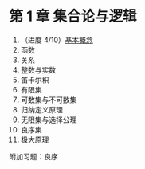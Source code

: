 # 第 1 章 集合论与逻辑

1. （进度 4/10）[基本概念](../../sec/01.0.md)
2. 函数
3. 关系
4. 整数与实数
5. 笛卡尔积
6. 有限集
7. 可数集与不可数集
8. 归纳定义原理
9. 无限集与选择公理
10. 良序集
11. 极大原理

附加习题：良序

